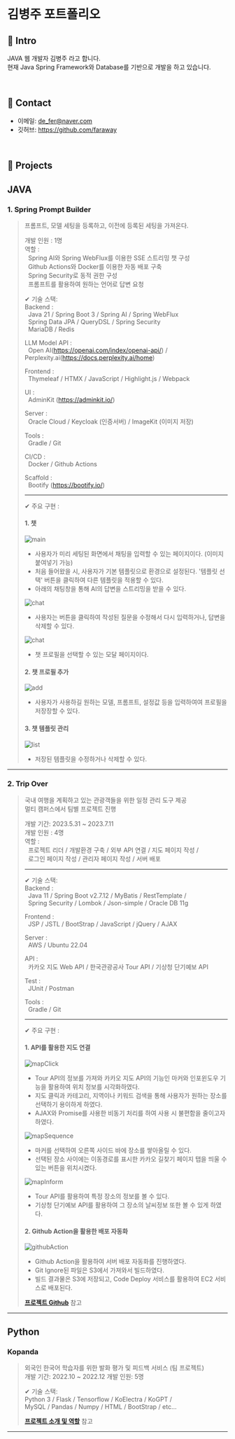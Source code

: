 # 김병주 포트폴리오

## :pushpin: Intro
JAVA 웹 개발자 김병주 라고 합니다.   
현재 Java Spring Framework와 Database를 기반으로 개발을 하고 있습니다.

</br>

## :pushpin: Contact
- 이메일: de_fer@naver.com
- 깃허브: https://github.com/faraway

</br>

## :pushpin: Projects

## JAVA

### 1. Spring Prompt Builder
>프롬프트, 모델 세팅을 등록하고, 이전에 등록된 세팅을 가져온다.  
>
>개발 인원 : 1명  
>역할 :   
>&nbsp; Spring AI와 Spring WebFlux를 이용한 SSE 스트리밍 챗 구성  
>&nbsp; Github Actions와 Docker를 이용한 자동 배포 구축  
>&nbsp; Spring Security로 동적 권한 구성  
>&nbsp; 프롬프트를 활용하여 원하는 언어로 답변 요청  
>
>✔ 기술 스택:  
>Backend :   
>&nbsp; Java 21 / Spring Boot 3 / Spring AI / Spring WebFlux  
>&nbsp; Spring Data JPA / QueryDSL / Spring Security  
>&nbsp; MariaDB / Redis  
>
>LLM Model API :  
>&nbsp; Open AI(https://openai.com/index/openai-api/) / Perplexity.ai(https://docs.perplexity.ai/home)  
>
>Frontend :   
>&nbsp; Thymeleaf / HTMX / JavaScript / Highlight.js / Webpack
>
>UI :  
>&nbsp; AdminKit (https://adminkit.io/)  
> 
>Server :   
>&nbsp; Oracle Cloud / Keycloak (인증서버) / ImageKit (이미지 저장)
>
>Tools :  
>&nbsp; Gradle / Git
>
>CI/CD :  
>&nbsp; Docker / Github Actions
>
>Scaffold :   
>&nbsp; Bootify (https://bootify.io/)
>
> ---
> 
>✔ 주요 구현 : 
> #### 1. 챗
> ![main](images/springpromptbuilder/1.png)
> - 사용자가 미리 세팅된 화면에서 채팅을 입력할 수 있는 페이지이다. (이미지 붙여넣기 가능)
> - 처음 들어왔을 시, 사용자가 기본 템플릿으로 환경으로 설정된다. '템플릿 선택' 버튼을 클릭하여 다른 템플릿을 적용할 수 있다.
> - 아래의 채팅창을 통해 AI의 답변을 스트리밍을 받을 수 있다.
>  
> ![chat](images/springpromptbuilder/4.png)
> - 사용자는 버튼을 클릭하여 작성된 질문을 수정해서 다시 입력하거나, 답변을 삭제할 수 있다.  
>  
> ![chat](images/springpromptbuilder/5.png)
> - 챗 프로필을 선택할 수 있는 모달 페이지이다.
>  
> #### 2. 챗 프로필 추가
> ![add](images/springpromptbuilder/2.png)
> - 사용자가 사용하길 원하는 모델, 프롬프트, 설정값 등을 입력하여여 프로필을 저장장할 수 있다.
>  
> #### 3. 챗 템플릿 관리
> ![list](images/springpromptbuilder/3.png)
> - 저장된 템플릿을 수정하거나 삭제할 수 있다.
>
---

### 2. Trip Over  
>
> 국내 여행을 계획하고 있는 관광객들을 위한 일정 관리 도구 제공  
> 멀티 캠퍼스에서 팀별 프로젝트 진행 
>
>개발 기간: 2023.5.31 ~ 2023.7.11  
>개발 인원 : 4명  
>역할 :   
>&nbsp; 프로젝트 리더 / 개발환경 구축 / 외부 API 연결 / 지도 페이지 작성 /  
>&nbsp; 로그인 페이지 작성 / 관리자 페이지 작성 / 서버 배포
>
> ---
>
>✔ 기술 스택:  
>Backend :   
>&nbsp; Java 11 / Spring Boot v2.7.12 / MyBatis / RestTemplate /  
>&nbsp; Spring Security / Lombok / Json-simple /  Oracle DB 11g
>    
>Frontend :   
>&nbsp; JSP / JSTL / BootStrap / JavaScript / jQuery / AJAX
> 
>Server :   
>&nbsp; AWS / Ubuntu 22.04  
>
>API :  
>&nbsp; 카카오 지도 Web API / 한국관광공사 Tour API / 기상청 단기예보 API
>
>Test :  
>&nbsp; JUnit / Postman
>
>Tools :  
>&nbsp; Gradle / Git  
>
> ---
> 
>✔ 주요 구현 : 
>
>#### 1. API를 활용한 지도 연결
>   
> ![mapClick](images/tripover/map_form_click.png)
> - Tour API의 정보를 가져와 카카오 지도 API의 기능인 마커와 인포윈도우 기능을 활용하여 위치 정보를 시각화하였다.
> - 지도 클릭과 카테고리, 지역이나 키워드 검색을 통해 사용자가 원하는 장소를 선택하기 용이하게 하였다.
> - AJAX와 Promise를 사용한 비동기 처리를 하여 사용 시 불편함을 줄이고자 하였다.  
>
> ![mapSequence](images/tripover/map_form_sequence.png)
> - 마커를 선택하여 오른쪽 사이드 바에 장소를 쌓아올릴 수 있다.
> - 선택된 장소 사이에는 이동경로를 표시한 카카오 길찾기 페이지 탭을 띄울 수 있는 버튼을 위치시켰다.
>
> ![mapInform](images/tripover/map_form_inform_place.png)
> - Tour API를 활용하여 특정 장소의 정보를 볼 수 있다.
> - 기상청 단기예보 API를 활용하여 그 장소의 날씨정보 또한 볼 수 있게 하였다.
>
> #### 2. Github Action을 활용한 배포 자동화
> ![githubAction](images/tripover/github_action.png)
> - Github Action을 활용하여 서버 배포 자동화를 진행하였다.
> - Git Ignore된 파일은 S3에서 가져와서 빌드하였다.
> - 빌드 결과물은 S3에 저장되고, Code Deploy 서비스를 활용하여 EC2 서비스로 배포된다.
> 
><b>[프로젝트 Github](https://github.com/INGPlay/MultiBackendTeam3)</b> 참고

---

## Python

### Kopanda
>외국인 한국어 학습자를 위한 발화 평가 및 피드백 서비스  (팀 프로젝트)  
>개발 기간: 2022.10 ~ 2022.12
>개발 인원: 5명
>  
>✔ 기술 스택:  
>Python 3 / Flask / Tensorflow / KoElectra / KoGPT /  
>MySQL / Pandas / Numpy / HTML / BootStrap / etc...
>  
><b>[프로젝트 소개 및 역할](https://docs.google.com/presentation/d/1pBwJjTmGPJO357GKYYWPZApCdTJhJGyzAf1A71sZ0D0/edit?usp=sharing)</b> 참고


---


